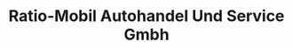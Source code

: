 ---
title: "Ratio-Mobil Autohandel Und Service Gmbh"
url: /gornau/ratio-mobil-autohandel-und-service-gmbh/
shop: Autohaus
---
